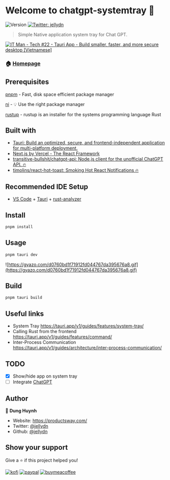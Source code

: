 # Welcome to chatgpt-systemtray 👋

![Version](https://img.shields.io/badge/version-0.0.1-blue.svg?cacheSeconds=2592000)
[![Twitter: jellydn](https://img.shields.io/twitter/follow/jellydn.svg?style=social)](https://twitter.com/jellydn)

> Simple Native application system tray for Chat GPT.

[![IT Man - Tech #22 - Tauri App - Build smaller, faster, and more secure desktop [Vietnamese]](https://i.ytimg.com/vi/SdLGyC8BtOE/hqdefault.jpg)](https://www.youtube.com/watch?v=SdLGyC8BtOE)

### 🏠 [Homepage](https://productsway.com)

## Prerequisites

[pnpm](https://pnpm.io/) - Fast, disk space efficient package manager

[ni](https://github.com/antfu/ni) - 💡 Use the right package manager

[rustup](https://rustup.rs/) - rustup is an installer for the systems programming language Rust

## Built with

- [Tauri: Build an optimized, secure, and frontend-independent application for multi-platform deployment.](https://tauri.app/)
- [Next.js by Vercel - The React Framework](https://nextjs.org/)
- [transitive-bullshit/chatgpt-api: Node.js client for the unofficial ChatGPT API. 🔥](https://github.com/transitive-bullshit/chatgpt-api#session-tokens)
- [timolins/react-hot-toast: Smoking Hot React Notifications 🔥](https://github.com/timolins/react-hot-toast)

## Recommended IDE Setup

- [VS Code](https://code.visualstudio.com/) + [Tauri](https://marketplace.visualstudio.com/items?itemName=tauri-apps.tauri-vscode) + [rust-analyzer](https://marketplace.visualstudio.com/items?itemName=rust-lang.rust-analyzer)

## Install

```sh
pnpm install
```

## Usage

```sh
pnpm tauri dev
```

![https://gyazo.com/d0760bd1f71912fd044767da395676a8.gif](https://gyazo.com/d0760bd1f71912fd044767da395676a8.gif)

## Build

```sh
pnpm tauri build
```

## Useful links

- System Tray https://tauri.app/v1/guides/features/system-tray/
- Calling Rust from the frontend https://tauri.app/v1/guides/features/command/
- Inter-Process Communication https://tauri.app/v1/guides/architecture/inter-process-communication/

## TODO

- [x] Show/hide app on system tray
- [ ] Integrate [ChatGPT](https://chat.openai.com/chat)

## Author

👤 **Dung Huynh**

- Website: https://productsway.com/
- Twitter: [@jellydn](https://twitter.com/jellydn)
- Github: [@jellydn](https://github.com/jellydn)

## Show your support

Give a ⭐️ if this project helped you!

[![kofi](https://img.shields.io/badge/Ko--fi-F16061?style=for-the-badge&logo=ko-fi&logoColor=white)](https://ko-fi.com/dunghd)
[![paypal](https://img.shields.io/badge/PayPal-00457C?style=for-the-badge&logo=paypal&logoColor=white)](https://paypal.me/dunghd)
[![buymeacoffee](https://img.shields.io/badge/Buy_Me_A_Coffee-FFDD00?style=for-the-badge&logo=buy-me-a-coffee&logoColor=black)](https://www.buymeacoffee.com/dunghd)
